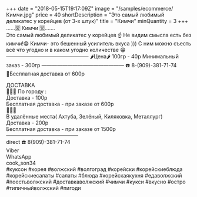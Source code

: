 +++
date = "2018-05-15T19:17:09Z"
image = "/samples/ecommerce/Кимчи.jpg"
price = 40
shortDescription = "Это самый любимый деликатес у корейцев (от 3-х штук)"
title = "Кимчи"
minQuantity = 3
+++
......🈺 Кимчи 🈺.......  
Это самый любимый деликатес у корейцев ☝️
Не видим смысла есть без кимчи!😁
Кимчи- это бешенный усилитель вкуса ))) С ним можно съесть всё что угодно и в каком угодно количестве 😁
————————————————
🌶Цена🌶 100гр - 40р
Минимальный заказ - 300гр
————————————————
☎️ 8-(909)-381-71-74  
🚗Бесплатная доставка от 600р  

ДОСТАВКА   
🚗🚗🚗
По городу :  
Доставка - 100р  
Бесплатная доставка - при заказе от 600р  
🚗🚗🚗   
В удалённые места( Ахтуба, Зелёный, Киляковка, Металлург)   
Доставка - 200р   
Бесплатная доставка - при заказе от 1500р   
——————————————   
direct
☎️ 8(909)-381-71-74  
Viber  
WhatsApp  
cook_son34  
#куксон #корея #волжский #волгоград #корейски #корейскиеблюда #корейскиесалаты #салаты #блюда #корейскаякухня #едаволжский #поестьволжский #доставкаволжский #чимчи #кукси #вкусно #остро #типичныйволжский #пигоди
